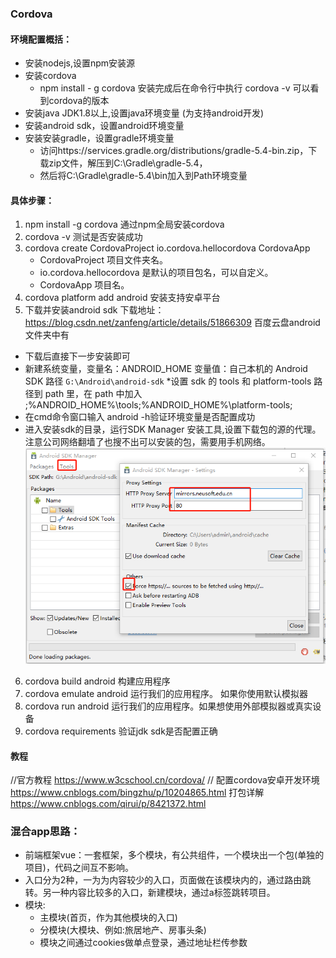 ### Cordova
#### 环境配置概括：
* 安装nodejs,设置npm安装源
* 安装cordova
	* npm install - g cordova 安装完成后在命令行中执行 cordova -v 可以看到cordova的版本
* 安装java JDK1.8以上,设置java环境变量 (为支持android开发)
* 安装android sdk，设置android环境变量
* 安装安装gradle，设置gradle环境变量
	* 访问https://services.gradle.org/distributions/gradle-5.4-bin.zip，下载zip文件，解压到C:\Gradle\gradle-5.4，
	* 然后将C:\Gradle\gradle-5.4\bin加入到Path环境变量
	
#### 具体步骤：
1. npm install -g cordova  通过npm全局安装cordova
2. cordova -v   测试是否安装成功
3. cordova create CordovaProject io.cordova.hellocordova CordovaApp
	* CordovaProject 项目文件夹名。
	* io.cordova.hellocordova 是默认的项目包名，可以自定义。
	* CordovaApp 项目名。
4. cordova platform add android  安装支持安卓平台
5. 下载并安装android sdk 下载地址：https://blog.csdn.net/zanfeng/article/details/51866309  百度云盘android文件夹中有
 * 下载后直接下一步安装即可
 * 新建系统变量，变量名：ANDROID_HOME 变量值：自己本机的 Android SDK 路径 `G:\Android\android-sdk`
 *设置 sdk 的 tools 和 platform-tools 路径到 path 里，在 path 中加入 ;%ANDROID_HOME%\tools;%ANDROID_HOME%\platform-tools;
 * 在cmd命令窗口输入 android -h验证环境变量是否配置成功
 * 进入安装sdk的目录，运行SDK Manager 安装工具,设置下载包的源的代理。注意公司网络翻墙了也搜不出可以安装的包，需要用手机网络。![设置代理](./img/prop.png)
6. cordova build android  构建应用程序
6. cordova emulate android  运行我们的应用程序。 如果你使用默认模拟器
7. cordova run android  运行我们的应用程序。如果想使用外部模拟器或真实设备
8. cordova requirements   验证jdk  sdk是否配置正确


#### 教程
//官方教程
https://www.w3cschool.cn/cordova/
// 配置cordova安卓开发环境
https://www.cnblogs.com/bingzhu/p/10204865.html
打包详解
https://www.cnblogs.com/qirui/p/8421372.html



### 混合app思路：
* 前端框架vue：一套框架，多个模块，有公共组件，一个模块出一个包(单独的项目)，代码之间互不影响。
* 入口分为2种，一为为内容较少的入口，页面做在该模块内的，通过路由跳转。另一种内容比较多的入口，新建模块，通过a标签跳转项目。
* 模块: 
	* 主模块(首页，作为其他模块的入口)
	* 分模块(大模块、例如:旅居地产、房事头条)
	* 模块之间通过cookies做单点登录，通过地址栏传参数
